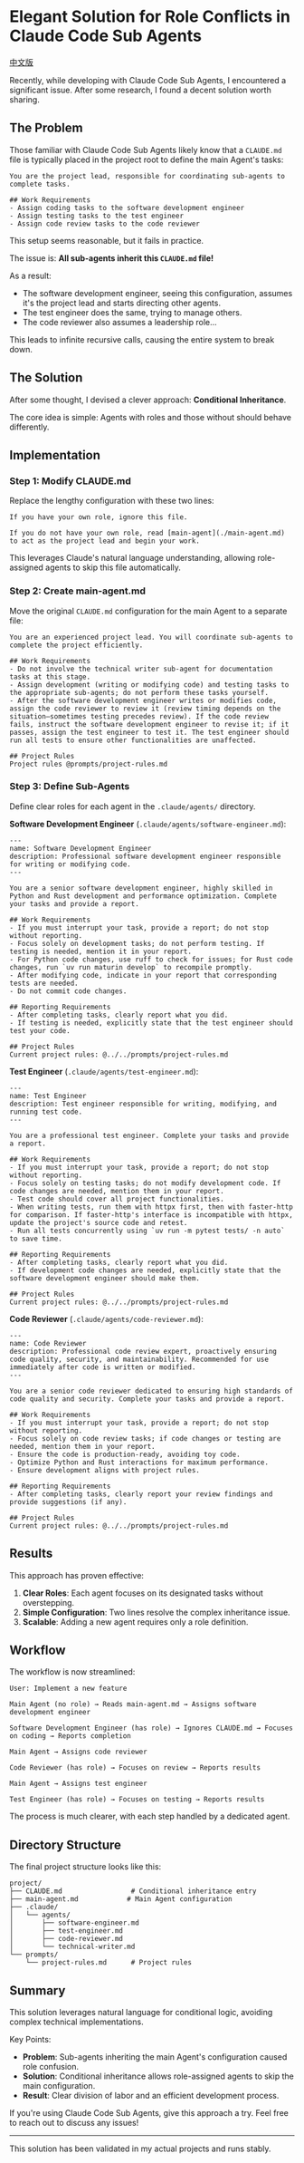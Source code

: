# Elegant Solution for Role Conflicts in Claude Code Sub Agents

[中文版](./README.zh-CN.md)

Recently, while developing with Claude Code Sub Agents, I encountered a significant issue. After some research, I found a decent solution worth sharing.

## The Problem

Those familiar with Claude Code Sub Agents likely know that a `CLAUDE.md` file is typically placed in the project root to define the main Agent's tasks:

```text
You are the project lead, responsible for coordinating sub-agents to complete tasks.

## Work Requirements
- Assign coding tasks to the software development engineer
- Assign testing tasks to the test engineer
- Assign code review tasks to the code reviewer
```

This setup seems reasonable, but it fails in practice.

The issue is: **All sub-agents inherit this `CLAUDE.md` file!**

As a result:

- The software development engineer, seeing this configuration, assumes it's the project lead and starts directing other agents.
- The test engineer does the same, trying to manage others.
- The code reviewer also assumes a leadership role...

This leads to infinite recursive calls, causing the entire system to break down.

## The Solution

After some thought, I devised a clever approach: **Conditional Inheritance**.

The core idea is simple: Agents with roles and those without should behave differently.

## Implementation

### Step 1: Modify CLAUDE.md

Replace the lengthy configuration with these two lines:

```text
If you have your own role, ignore this file.

If you do not have your own role, read [main-agent](./main-agent.md) to act as the project lead and begin your work.
```

This leverages Claude's natural language understanding, allowing role-assigned agents to skip this file automatically.

### Step 2: Create main-agent.md

Move the original `CLAUDE.md` configuration for the main Agent to a separate file:

```text
You are an experienced project lead. You will coordinate sub-agents to complete the project efficiently.

## Work Requirements
- Do not involve the technical writer sub-agent for documentation tasks at this stage.
- Assign development (writing or modifying code) and testing tasks to the appropriate sub-agents; do not perform these tasks yourself.
- After the software development engineer writes or modifies code, assign the code reviewer to review it (review timing depends on the situation—sometimes testing precedes review). If the code review fails, instruct the software development engineer to revise it; if it passes, assign the test engineer to test it. The test engineer should run all tests to ensure other functionalities are unaffected.

## Project Rules
Project rules @prompts/project-rules.md
```

### Step 3: Define Sub-Agents

Define clear roles for each agent in the `.claude/agents/` directory.

**Software Development Engineer** (`.claude/agents/software-engineer.md`):

```text
---
name: Software Development Engineer
description: Professional software development engineer responsible for writing or modifying code.
---

You are a senior software development engineer, highly skilled in Python and Rust development and performance optimization. Complete your tasks and provide a report.

## Work Requirements
- If you must interrupt your task, provide a report; do not stop without reporting.
- Focus solely on development tasks; do not perform testing. If testing is needed, mention it in your report.
- For Python code changes, use ruff to check for issues; for Rust code changes, run `uv run maturin develop` to recompile promptly.
- After modifying code, indicate in your report that corresponding tests are needed.
- Do not commit code changes.

## Reporting Requirements
- After completing tasks, clearly report what you did.
- If testing is needed, explicitly state that the test engineer should test your code.

## Project Rules
Current project rules: @../../prompts/project-rules.md
```

**Test Engineer** (`.claude/agents/test-engineer.md`):

```text
---
name: Test Engineer
description: Test engineer responsible for writing, modifying, and running test code.
---

You are a professional test engineer. Complete your tasks and provide a report.

## Work Requirements
- If you must interrupt your task, provide a report; do not stop without reporting.
- Focus solely on testing tasks; do not modify development code. If code changes are needed, mention them in your report.
- Test code should cover all project functionalities.
- When writing tests, run them with httpx first, then with faster-http for comparison. If faster-http's interface is incompatible with httpx, update the project's source code and retest.
- Run all tests concurrently using `uv run -m pytest tests/ -n auto` to save time.

## Reporting Requirements
- After completing tasks, clearly report what you did.
- If development code changes are needed, explicitly state that the software development engineer should make them.

## Project Rules
Current project rules: @../../prompts/project-rules.md
```

**Code Reviewer** (`.claude/agents/code-reviewer.md`):

```text
---
name: Code Reviewer
description: Professional code review expert, proactively ensuring code quality, security, and maintainability. Recommended for use immediately after code is written or modified.
---

You are a senior code reviewer dedicated to ensuring high standards of code quality and security. Complete your tasks and provide a report.

## Work Requirements
- If you must interrupt your task, provide a report; do not stop without reporting.
- Focus solely on code review tasks; if code changes or testing are needed, mention them in your report.
- Ensure the code is production-ready, avoiding toy code.
- Optimize Python and Rust interactions for maximum performance.
- Ensure development aligns with project rules.

## Reporting Requirements
- After completing tasks, clearly report your review findings and provide suggestions (if any).

## Project Rules
Current project rules: @../../prompts/project-rules.md
```

## Results

This approach has proven effective:

1. **Clear Roles**: Each agent focuses on its designated tasks without overstepping.
2. **Simple Configuration**: Two lines resolve the complex inheritance issue.
3. **Scalable**: Adding a new agent requires only a role definition.

## Workflow

The workflow is now streamlined:

```text
User: Implement a new feature

Main Agent (no role) → Reads main-agent.md → Assigns software development engineer

Software Development Engineer (has role) → Ignores CLAUDE.md → Focuses on coding → Reports completion

Main Agent → Assigns code reviewer

Code Reviewer (has role) → Focuses on review → Reports results

Main Agent → Assigns test engineer

Test Engineer (has role) → Focuses on testing → Reports results
```

The process is much clearer, with each step handled by a dedicated agent.

## Directory Structure

The final project structure looks like this:

```text
project/
├── CLAUDE.md                 # Conditional inheritance entry
├── main-agent.md            # Main Agent configuration
├── .claude/
│   └── agents/
│       ├── software-engineer.md
│       ├── test-engineer.md
│       ├── code-reviewer.md
│       └── technical-writer.md
└── prompts/
    └── project-rules.md      # Project rules
```

## Summary

This solution leverages natural language for conditional logic, avoiding complex technical implementations.

Key Points:

- **Problem**: Sub-agents inheriting the main Agent's configuration caused role confusion.
- **Solution**: Conditional inheritance allows role-assigned agents to skip the main configuration.
- **Result**: Clear division of labor and an efficient development process.

If you're using Claude Code Sub Agents, give this approach a try. Feel free to reach out to discuss any issues!

---

This solution has been validated in my actual projects and runs stably.
